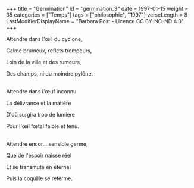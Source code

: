 +++
title = "Germination"
id = "germination_3"
date = 1997-01-15
weight = 35
categories = ["Temps"]
tags = ["philosophie", "1997"]
verseLength = 8
LastModifierDisplayName = "Barbara Post - Licence CC BY-NC-ND 4.0"
+++

Attendre dans l'œil du cyclone,

Calme brumeux, reflets trompeurs,

Loin de la ville et des rumeurs,

Des champs, ni du moindre pylône.

 \
Attendre dans l'œuf inconnu

La délivrance et la matière

D'où surgira trop de lumière

Pour l'œil fœtal faible et ténu.

 \
Attendre encor... sensible germe,

Que de l'espoir naisse réel

Et se transmute en éternel

Puis la coquille se referme.

